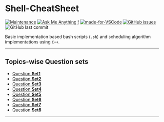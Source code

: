 # Shell-CheatSheet

[![Maintenance](https://img.shields.io/badge/Maintained%3F-not%20really-green.svg)](https://GitHub.com/Naereen/StrapDown.js/graphs/commit-activity "Repo Maintained")
[![Ask Me Anything !](https://img.shields.io/badge/Ask%20me-anything-1abc9c.svg)](https://GitHub.com/akashchouhan16/ "github.com/akashchouhan16")
[![made-for-VSCode](https://img.shields.io/badge/Made%20for-VSCode-1f425f.svg)](https://code.visualstudio.com/ "VSCODE")
[![GitHub issues](https://img.shields.io/github/issues/akashchouhan16/Shell-CheatSheet.svg)](https://github.com/akashchouhan16/Shell-CheatSheet/issues)
![GitHub last commit](https://img.shields.io/github/last-commit/akashchouhan16/Shell-CheatSheet.svg)

Basic implementation based bash scripts (`.sh`) and scheduling algorithm implementations using `C++`.

---

## Topics-wise Question sets

- [Question **Set1**](https://github.com/akashchouhan16/Shell-CheatSheet/tree/main/Q_set1 "Number-based programs")
- [Question **Set2**](https://github.com/akashchouhan16/Shell-CheatSheet/tree/main/Q_set2 "Loops & Conditionals")
- [Question **Set3**](https://github.com/akashchouhan16/Shell-CheatSheet/tree/main/Q_set3 "Array basics in Bash")
- [Question **Set4**](https://github.com/akashchouhan16/Shell-CheatSheet/tree/main/Q_set4 "Arrays in Bash")
- [Question **Set5**](https://github.com/akashchouhan16/Shell-CheatSheet/tree/main/Q_set5 "Functions in Bash")
- [Question **Set6**](https://github.com/akashchouhan16/Shell-CheatSheet/tree/main/Q_set6 "File Handling in Bash")
- [Question **Set7**](https://github.com/akashchouhan16/Shell-CheatSheet/tree/main/Q_set7 "P Scheduling algo")
- [Question **Set8**](https://github.com/akashchouhan16/Shell-CheatSheet/tree/main/Q_set8 "NP Scheduling Algo")

---

